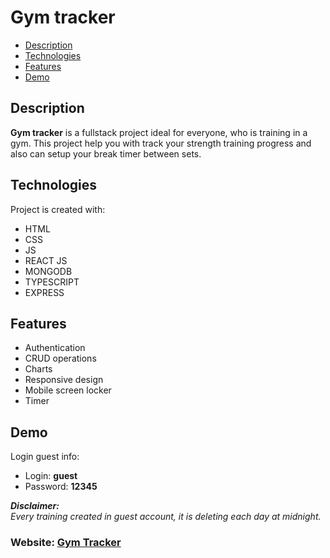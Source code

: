 # Gym tracker
* [Description](#description)
* [Technologies](#technologies)
* [Features](#features)
* [Demo](#demo)

## Description
**Gym tracker** is a fullstack project ideal for everyone, who is training in a gym. This project help you with track your strength training progress and also can setup your break timer between sets.
	
## Technologies
Project is created with:
- HTML
- CSS
- JS
- REACT JS
- MONGODB
- TYPESCRIPT
- EXPRESS

## Features
- Authentication
- CRUD operations
- Charts
- Responsive design
- Mobile screen locker
- Timer

## Demo
Login guest info:<br>
- Login: **guest**
- Password: **12345**

***Disclaimer:<br>***
*Every training created in guest account, it is deleting each day at midnight.<br>*
### Website: [Gym Tracker](https://gym-tracker-production.up.railway.app)
